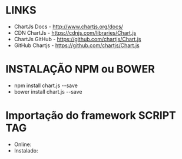 # LINKS

- ChartJs Docs - http://www.chartjs.org/docs/
- CDN ChartJs - https://cdnjs.com/libraries/Chart.js
- ChartJs GitHub - https://github.com/chartjs/Chart.js
- GitHub Chartjs - https://github.com/chartjs/Chart.js

# INSTALAÇÃO NPM ou BOWER

- npm install chart.js --save
- bower install chart.js --save

# Importação do framework SCRIPT TAG

- Online: <script src="https://cdnjs.cloudflare.com/ajax/libs/Chart.js/2.5.0/Chart.min.js"></script>
- Instalado: <script src="./node_modules/chart.js/dist/chart.js"></script>
